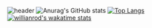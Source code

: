 ![header](https://capsule-render.vercel.app/api?type=wave&color=timeAuto&height=300&section=header&text=habinkim&fontSize=90)
![Anurag's GitHub stats](https://github-readme-stats.vercel.app/api?username=habinkim&show_icons=true&theme=radical)
[![Top Langs](https://github-readme-stats.vercel.app/api/top-langs/?username=habinkim&layout=compact)](https://github.com/anuraghazra/github-readme-stats)
[![willianrod's wakatime stats](https://github-readme-stats.vercel.app/api/wakatime?username=habin&layout=compact&v=2)](https://github.com/anuraghazra/github-readme-stats)
